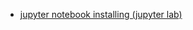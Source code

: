 
* [jupyter notebook installing (jupyter lab)](https://jupyterlab.readthedocs.io/en/stable/getting_started/installation.html)